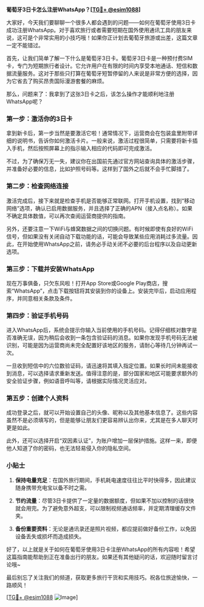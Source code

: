 **葡萄牙3日卡怎么注册WhatsApp？[[TG💪+ @esim1088](https://t.me/s/esim1088)]**

大家好，今天我们要聊聊一个很多人都会遇到的问题——如何在葡萄牙使用3日卡成功注册WhatsApp。对于喜欢旅行或者需要短期在国外使用通讯工具的朋友来说，这可是个非常实用的小技巧哦！如果你正计划去葡萄牙旅游或出差，这篇文章一定不能错过。

首先，让我们简单了解一下什么是葡萄牙3日卡。葡萄牙3日卡是一种预付费SIM卡，专门为短期旅行者设计。它允许用户在有限的时间内享受本地通话、短信和数据流量服务。这对于那些只打算在葡萄牙短暂停留的人来说是非常方便的选择，因为它省去了购买昂贵国际漫游套餐的麻烦。

那么，问题来了：我拿到了这张3日卡之后，该怎么操作才能顺利地注册WhatsApp呢？

### 第一步：激活你的3日卡

拿到新卡后，第一步当然是要激活它啦！通常情况下，运营商会在包装盒里附带详细的说明书，告诉你如何激活卡片。一般来说，激活过程很简单，只需要将新卡插入手机，然后按照屏幕上的指示输入相应的代码即可完成激活。

不过，为了确保万无一失，建议你在出国前先通过官方网站查询具体的激活步骤，并准备好必要的信息，比如护照号码等。这样到了国外之后就不会手忙脚措了。

### 第二步：检查网络连接

激活完成后，接下来就是检查手机是否能够正常联网。打开手机设置，找到“移动网络”选项，确认已启用数据服务，并且选择了正确的APN（接入点名称）。如果不确定具体数值，可以再次查阅运营商提供的指南。

另外，还要注意一下WiFi与蜂窝数据之间的切换问题。有时候即使有良好的WiFi信号，但如果没有关闭自动下载功能的话，可能会导致某些应用消耗过多流量。因此，在开始使用WhatsApp之前，请务必手动关闭不必要的后台程序以及自动更新选项。

### 第三步：下载并安装WhatsApp

现在万事俱备，只欠东风啦！打开App Store或Google Play商店，搜索“WhatsApp”，点击下载按钮将其安装到你的设备上。安装完毕后，启动应用程序，并同意相关条款及条件。

### 第四步：验证手机号码

进入WhatsApp后，系统会提示你输入当前使用的手机号码。记得仔细核对数字是否准确无误，因为稍后会收到一条包含验证码的消息。如果你发现手机号码无法被识别，可能是因为运营商尚未完全配置好该地区的服务，请耐心等待几分钟再试一次。

一旦收到短信中的六位数验证码，请迅速将其填入指定位置。如果长时间未能接收到消息，可以选择请求重新发送。值得注意的是，部分国家和地区可能要求额外的安全验证步骤，例如语音呼叫等，请根据实际情况灵活应对。

### 第五步：创建个人资料

成功登录之后，就可以开始设置自己的头像、昵称以及其他基本信息了。这些内容虽然不是必须填写的，但是能够让朋友们更容易辨认出你来，尤其是在多人聊天时更是如此。

此外，还可以选择开启“双因素认证”，为账户增加一层保护措施。这样一来，即便他人知道了你的密码，也无法轻易侵入你的隐私空间。

### 小贴士

1. **保持电量充足**：在国外旅行期间，手机耗电速度往往比平时快得多，因此建议随身携带充电宝以备不时之需。
   
2. **节约流量**：尽管3日卡提供了一定量的数据额度，但如果不加以控制的话很快就会用完。为了避免意外超支，可以限制视频通话频率，并定期清理缓存文件夹。

3. **备份重要资料**：无论是通讯录还是照片视频，都应提前做好备份工作，以免因设备丢失或损坏而造成损失。

好了，以上就是关于如何在葡萄牙使用3日卡注册WhatsApp的所有内容啦！希望这篇指南能帮助到正在准备出行的朋友。如果还有其他疑问的话，欢迎随时留言讨论哦~

最后别忘了关注我们的频道，获取更多旅行干货和实用技巧。祝各位旅途愉快，一路顺风！

[[TG💪+ @esim1088](https://t.me/s/esim1088) ![Image](https://i.postimg.cc/4NQfJmqS/Snipaste-2025-05-13-00-14-12.png)]